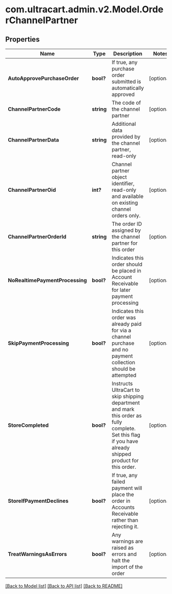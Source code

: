 # com.ultracart.admin.v2.Model.OrderChannelPartner
## Properties

Name | Type | Description | Notes
------------ | ------------- | ------------- | -------------
**AutoApprovePurchaseOrder** | **bool?** | If true, any purchase order submitted is automatically approved | [optional] 
**ChannelPartnerCode** | **string** | The code of the channel partner | [optional] 
**ChannelPartnerData** | **string** | Additional data provided by the channel partner, read-only | [optional] 
**ChannelPartnerOid** | **int?** | Channel partner object identifier, read-only and available on existing channel orders only. | [optional] 
**ChannelPartnerOrderId** | **string** | The order ID assigned by the channel partner for this order | [optional] 
**NoRealtimePaymentProcessing** | **bool?** | Indicates this order should be placed in Account Receivable for later payment processing | [optional] 
**SkipPaymentProcessing** | **bool?** | Indicates this order was already paid for via a channel purchase and no payment collection should be attempted | [optional] 
**StoreCompleted** | **bool?** | Instructs UltraCart to skip shipping department and mark this order as fully complete.  Set this flag if you have already shipped product for this order. | [optional] 
**StoreIfPaymentDeclines** | **bool?** | If true, any failed payment will place the order in Accounts Receivable rather than rejecting it. | [optional] 
**TreatWarningsAsErrors** | **bool?** | Any warnings are raised as errors and halt the import of the order | [optional] 


[[Back to Model list]](../README.md#documentation-for-models) [[Back to API list]](../README.md#documentation-for-api-endpoints) [[Back to README]](../README.md)

